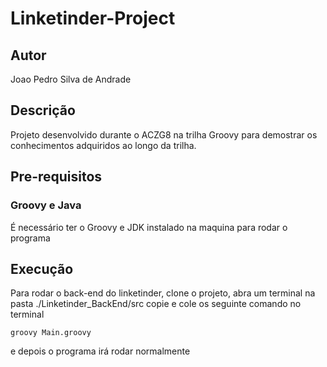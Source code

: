 
# Linketinder-Project

## Autor

 Joao Pedro Silva de Andrade
 
## Descrição
	
Projeto desenvolvido durante o ACZG8 na trilha Groovy para demostrar os conhecimentos adquiridos ao longo da trilha.

## Pre-requisitos

### Groovy e Java

É necessário ter o Groovy e JDK  instalado na maquina para rodar o programa


## Execução

Para rodar o  back-end do linketinder, clone o projeto, abra um terminal na pasta ./Linketinder_BackEnd/src  copie e cole os seguinte comando no terminal

    groovy Main.groovy

e depois o programa irá rodar normalmente
